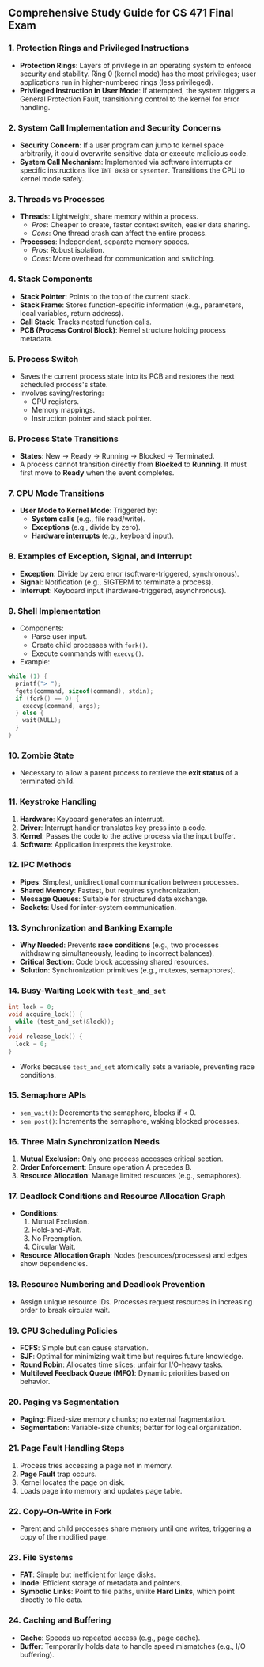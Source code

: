 Comprehensive Study Guide for CS 471 Final Exam
-------------------------------------------------

### 1. Protection Rings and Privileged Instructions
- **Protection Rings**: Layers of privilege in an operating system to enforce security and stability. Ring 0 (kernel mode) has the most privileges; user applications run in higher-numbered rings (less privileged).
- **Privileged Instruction in User Mode**: If attempted, the system triggers a General Protection Fault, transitioning control to the kernel for error handling.

### 2. System Call Implementation and Security Concerns
- **Security Concern**: If a user program can jump to kernel space arbitrarily, it could overwrite sensitive data or execute malicious code.
- **System Call Mechanism**: Implemented via software interrupts or specific instructions like `INT 0x80` or `sysenter`. Transitions the CPU to kernel mode safely.

### 3. Threads vs Processes
- **Threads**: Lightweight, share memory within a process.
  - *Pros*: Cheaper to create, faster context switch, easier data sharing.
  - *Cons*: One thread crash can affect the entire process.
- **Processes**: Independent, separate memory spaces.
  - *Pros*: Robust isolation.
  - *Cons*: More overhead for communication and switching.

### 4. Stack Components
- **Stack Pointer**: Points to the top of the current stack.
- **Stack Frame**: Stores function-specific information (e.g., parameters, local variables, return address).
- **Call Stack**: Tracks nested function calls.
- **PCB (Process Control Block)**: Kernel structure holding process metadata.

### 5. Process Switch
- Saves the current process state into its PCB and restores the next scheduled process's state.
- Involves saving/restoring:
  - CPU registers.
  - Memory mappings.
  - Instruction pointer and stack pointer.

### 6. Process State Transitions
- **States**: New → Ready → Running → Blocked → Terminated.
- A process cannot transition directly from **Blocked** to **Running**. It must first move to **Ready** when the event completes.

### 7. CPU Mode Transitions
- **User Mode to Kernel Mode**: Triggered by:
  - **System calls** (e.g., file read/write).
  - **Exceptions** (e.g., divide by zero).
  - **Hardware interrupts** (e.g., keyboard input).

### 8. Examples of Exception, Signal, and Interrupt
- **Exception**: Divide by zero error (software-triggered, synchronous).
- **Signal**: Notification (e.g., SIGTERM to terminate a process).
- **Interrupt**: Keyboard input (hardware-triggered, asynchronous).

### 9. Shell Implementation
- Components:
  - Parse user input.
  - Create child processes with `fork()`.
  - Execute commands with `execvp()`.
- Example:
```c
while (1) {
  printf("> ");
  fgets(command, sizeof(command), stdin);
  if (fork() == 0) {
    execvp(command, args);
  } else {
    wait(NULL);
  }
}
```

### 10. Zombie State
- Necessary to allow a parent process to retrieve the **exit status** of a terminated child.

### 11. Keystroke Handling
1. **Hardware**: Keyboard generates an interrupt.
2. **Driver**: Interrupt handler translates key press into a code.
3. **Kernel**: Passes the code to the active process via the input buffer.
4. **Software**: Application interprets the keystroke.

### 12. IPC Methods
- **Pipes**: Simplest, unidirectional communication between processes.
- **Shared Memory**: Fastest, but requires synchronization.
- **Message Queues**: Suitable for structured data exchange.
- **Sockets**: Used for inter-system communication.

### 13. Synchronization and Banking Example
- **Why Needed**: Prevents **race conditions** (e.g., two processes withdrawing simultaneously, leading to incorrect balances).
- **Critical Section**: Code block accessing shared resources.
- **Solution**: Synchronization primitives (e.g., mutexes, semaphores).

### 14. Busy-Waiting Lock with `test_and_set`
```c
int lock = 0;
void acquire_lock() {
  while (test_and_set(&lock));
}
void release_lock() {
  lock = 0;
}
```
- Works because `test_and_set` atomically sets a variable, preventing race conditions.

### 15. Semaphore APIs
- `sem_wait()`: Decrements the semaphore, blocks if < 0.
- `sem_post()`: Increments the semaphore, waking blocked processes.

### 16. Three Main Synchronization Needs
1. **Mutual Exclusion**: Only one process accesses critical section.
2. **Order Enforcement**: Ensure operation A precedes B.
3. **Resource Allocation**: Manage limited resources (e.g., semaphores).

### 17. Deadlock Conditions and Resource Allocation Graph
- **Conditions**:
  1. Mutual Exclusion.
  2. Hold-and-Wait.
  3. No Preemption.
  4. Circular Wait.
- **Resource Allocation Graph**: Nodes (resources/processes) and edges show dependencies.

### 18. Resource Numbering and Deadlock Prevention
- Assign unique resource IDs. Processes request resources in increasing order to break circular wait.

### 19. CPU Scheduling Policies
- **FCFS**: Simple but can cause starvation.
- **SJF**: Optimal for minimizing wait time but requires future knowledge.
- **Round Robin**: Allocates time slices; unfair for I/O-heavy tasks.
- **Multilevel Feedback Queue (MFQ)**: Dynamic priorities based on behavior.

### 20. Paging vs Segmentation
- **Paging**: Fixed-size memory chunks; no external fragmentation.
- **Segmentation**: Variable-size chunks; better for logical organization.

### 21. Page Fault Handling Steps
1. Process tries accessing a page not in memory.
2. **Page Fault** trap occurs.
3. Kernel locates the page on disk.
4. Loads page into memory and updates page table.

### 22. Copy-On-Write in Fork
- Parent and child processes share memory until one writes, triggering a copy of the modified page.

### 23. File Systems
- **FAT**: Simple but inefficient for large disks.
- **Inode**: Efficient storage of metadata and pointers.
- **Symbolic Links**: Point to file paths, unlike **Hard Links**, which point directly to file data.

### 24. Caching and Buffering
- **Cache**: Speeds up repeated access (e.g., page cache).
- **Buffer**: Temporarily holds data to handle speed mismatches (e.g., I/O buffering).
